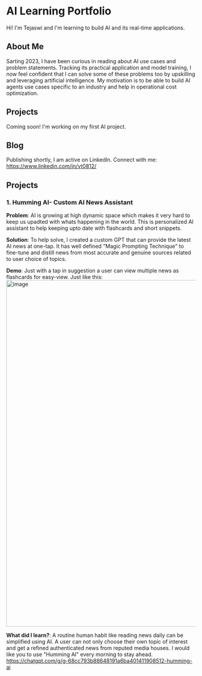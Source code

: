 # AI Learning Portfolio

Hi! I'm Tejaswi and I'm learning to build AI and its real-time applications.

## About Me
Sarting 2023, I have been curious in reading about AI use cases and problem statements. Tracking its practical application and model training, I now feel confident that I can solve some of these problems too by upskilling and leveraging artificial intelligence. My motivation is to be able to build AI agents use cases specific to an industry and help in operational cost optimization.

## Projects

Coming soon! I'm working on my first AI project.

## Blog
Publishing shortly, I am active on LinkedIn. Connect with me: https://www.linkedin.com/in/vt0812/

## Projects

### 1. Humming AI- Custom AI News Assistant

**Problem**: AI is growing at high dynamic space which makes it very hard to keep us upadted with whats happening in the world. This is personalized AI assistant to help keeping upto date with flashcards and short snippets.

**Solution**: To help solve, I created a custom GPT that can provide the latest AI news at one-tap. It has well defined "Magic Prompting Technique" to fine-tune and distill news from most accurate and genuine sources related to user choice of topics.

**Demo**: Just with a tap in suggestion a user can view multiple news as flashcards for easy-view. Just like this: <img width="1597" height="922" alt="image" src="https://github.com/user-attachments/assets/6a1c8003-2208-48f9-b4c0-b333ae983cd0" />

**What did I learn?**: A routine human habit like reading news daily can be simplified using AI. A user can not only choose their own topic of interest and get a refined authenticated news from reputed media houses. I would like you to use "Humming AI" every morning to stay ahead. <https://chatgpt.com/g/g-68cc793b88648191a6ba401411908512-humming-ai>
